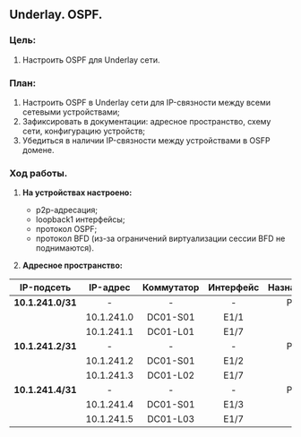 ## **Underlay. OSPF.**

### **Цель:**

 1) Настроить OSPF для Underlay сети.
  
### **План:**
    
 1) Настроить OSPF в Underlay сети для IP-связности между всеми сетевыми устройствами;
 2) Зафиксировать в документации: адресное пространство, схему сети, конфигурацию устройств;
 3) Убедиться в наличии IP-связности между устройствами в OSFP домене.

### **Ход работы.**

1) **На устройствах настроено:**
    * p2p-адресация;
    * loopback1 интерфейсы;
    * протокол OSPF;
    * протокол BFD (из-за ограничений виртуализации сессии BFD не поднимаются).

2) **Адресное пространство:**


|    IP-подсеть     |      IP-адрес     |      Коммутатор     |     Интерфейс      |     Назначение     |
|:-----------------:|:-----------------:|:-------------------:|:------------------:|:------------------:|
| **10.1.241.0/31** |         -         |          -          |          -         |         P2P        |
|                   |    10.1.241.0     |      DC01-S01       |        E1/1        |          -         |
|                   |    10.1.241.1     |      DC01-L01       |        E1/7        |          -         |
| **10.1.241.2/31** |         -         |          -          |          -         |         P2P        |
|                   |    10.1.241.2     |      DC01-S01       |        E1/2        |          -         |
|                   |    10.1.241.3     |      DC01-L02       |        E1/7        |          -         |
| **10.1.241.4/31** |         -         |          -          |          -         |         P2P        |
|                   |    10.1.241.4     |      DC01-S01       |        E1/3        |          -         |
|                   |    10.1.241.5     |      DC01-L03       |        E1/7        |          -         |






